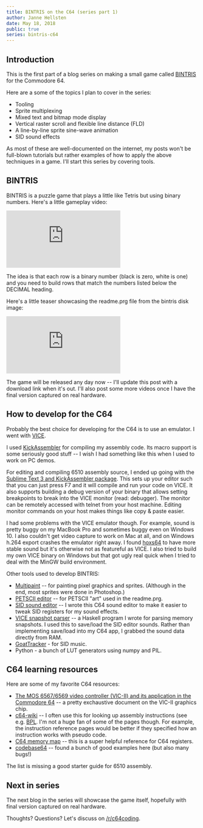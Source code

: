 ```yaml
---
title: BINTRIS on the C64 (series part 1)
author: Janne Hellsten
date: May 18, 2018
public: true
series: bintris-c64
---
```


Introduction
------------

This is the first part of a blog series on making a small game called [BINTRIS][bintris] for the Commodore 64.

Here are a some of the topics I plan to cover in the series:

* Tooling
* Sprite multiplexing
* Mixed text and bitmap mode display
* Vertical raster scroll and flexible line distance (FLD)
* A line-by-line sprite sine-wave animation
* SID sound effects

As most of these are well-documented on the internet, my posts won't be full-blown tutorials but rather examples of how to apply the above techniques in a game.  I'll start this series by covering tools.

BINTRIS
-------

BINTRIS is a puzzle game that plays a little like Tetris but using binary numbers.  Here's a little gameplay video:

<div class="youtube">
<iframe class="video" src="https://www.youtube.com/embed/RSAlFunPlYI?rel=0&amp;controls=0&amp;showinfo=0" frameborder="0" allow="autoplay; encrypted-media" allowfullscreen></iframe>
</div>

The idea is that each row is a binary number (black is zero, white is one) and you need to build rows that match the numbers listed below the DECIMAL heading.

Here's a little teaser showcasing the readme.prg file from the bintris disk image:

<div class="youtube">
<iframe class="video" src="https://www.youtube.com/embed/AYDKdRmlxFs?rel=0&amp;controls=0&amp;showinfo=0" frameborder="0" allow="autoplay; encrypted-media" allowfullscreen></iframe>
</div>

The game will be released any day now -- I'll update this post with a download link when it's out.  I'll also post some more videos once I have the final version captured on real hardware.

How to develop for the C64
--------------------------

Probably the best choice for developing for the C64 is to use an emulator.  I went with [VICE](vice).

I used [KickAssembler](kickass) for compiling my assembly code.  Its macro support is some seriously good stuff -- I wish I had something like this when I used to work on PC demos.

For editing and compiling 6510 assembly source, I ended up going with the [Sublime Text 3 and KickAssembler package](https://packagecontrol.io/packages/Kick%20Assembler%20(C64)).  This sets up your editor such that you can just press F7 and it will compile and run your code on VICE.  It also supports building a debug version of your binary that allows setting breakpoints to break into the VICE monitor (read: debugger).  The monitor can be remotely accessed with telnet from your host machine.  Editing monitor commands on your host makes things like copy & paste easier.

I had some problems with the VICE emulator though.  For example, sound is pretty buggy on my MacBook Pro and sometimes buggy even on Windows 10.  I also couldn't get video capture to work on Mac at all, and on Windows h.264 export crashes the emulator right away.  I found [hoxs64](http://www.hoxs64.net/default.aspx) to have more stable sound but it's otherwise not as featureful as VICE.  I also tried to build my own VICE binary on Windows but that got ugly real quick when I tried to deal with the MinGW build environment.

Other tools used to develop BINTRIS:

* [Multipaint](multipaint) -- for painting pixel graphics and sprites.  (Although in the end, most sprites were done in Photoshop.)
* [PETSCII editor](petscii) -- for PETSCII "art" used in the readme.prg.
* [SID sound editor](https://github.com/nurpax/c64-sid-edit) -- I wrote this C64 sound editor to make it easier to tweak SID registers for my sound effects.
* [VICE snapshot parser](https://github.com/nurpax/c64-sid-edit/blob/master/GrabSounds.hs) -- a Haskell program I wrote for parsing memory snapshots.  I used this to save/load the SID editor sounds.  Rather than implementing save/load into my C64 app, I grabbed the sound data directly from RAM.
* [GoatTracker](https://sourceforge.net/projects/goattracker2/) - for SID music.
* Python - a bunch of LUT generators using numpy and PIL.

C64 learning resources
----------------------

Here are some of my favorite C64 resources:

* [The MOS 6567/6569 video controller (VIC-II) and its application in the Commodore 64](http://www.zimmers.net/cbmpics/cbm/c64/vic-ii.txt)
 -- a pretty exchaustive document on the VIC-II graphics chip.
* [c64-wiki](https://www.c64-wiki.com/wiki/Main_Page) -- I often use this for looking up assembly instructions (see e.g. [BPL](https://www.c64-wiki.com/wiki/BPL).  I'm not a huge fan of some of the pages though.  For example, the instruction reference pages would be better if they specified how an instruction works with pseudo code.
* [C64 memory map](http://sta.c64.org/cbm64mem.html) -- this is a super helpful reference for C64 registers.
* [codebase64](http://codebase64.org/doku.php) -- found a bunch of good examples here (but also many bugs!)

The list is missing a good starter guide for 6510 assembly.

Next in series
--------------

The next blog in the series will showcase the game itself, hopefully with final version captured on real hardware.

<!--$snippet("includes/bintris-c64-series.html")$-->

<!--
Bug:

<blockquote class="twitter-tweet" data-lang="en"><p lang="en" dir="ltr">You can tell the release day is near when your game goes all wonky like this. <a href="https://twitter.com/hashtag/bintris?src=hash&amp;ref_src=twsrc%5Etfw">#bintris</a> <a href="https://twitter.com/hashtag/c64?src=hash&amp;ref_src=twsrc%5Etfw">#c64</a> <a href="https://t.co/Dr7orgnkSF">pic.twitter.com/Dr7orgnkSF</a></p>&mdash; Janne Hellsten (@nurpax) <a href="https://twitter.com/nurpax/status/993934121935228929?ref_src=twsrc%5Etfw">May 8, 2018</a></blockquote>
<script async src="https://platform.twitter.com/widgets.js" charset="utf-8"></script>
-->

<!--
<div class="youtube">
<iframe class="video" src="https://www.youtube.com/embed/8UjTcipfRJc?rel=0" frameborder="0" allow="autoplay; encrypted-media" allowfullscreen></iframe>
</div>
-->

Thoughts?  Questions?  Let's discuss on [/r/c64coding](https://www.reddit.com/r/c64coding).

[bintris]: http://nurpax.com/bintris
[css3stars]: https://codepen.io/keithclark/pen/ibEnk
[animated]: https://facebook.github.io/react-native/docs/animated.html
[vice]: http://vice-emu.sourceforge.net/
[kickass]: http://www.theweb.dk/KickAssembler/Main.html#frontpage
[multipaint]: http://multipaint.kameli.net/
[petscii]: http://www.kameli.net/marq/?page_id=2717
